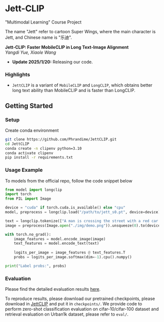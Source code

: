 # Jett-CLIP

"Multimodal Learning" Course Project

The name "Jett" refer to cartoon Super Wings, where the main character is Jett, and Chinese name is "乐迪".

**Jett-CLIP: Faster MobileCLIP in Long Text-Image Alignment**\
*Yangdi Yue, Xiaole Wang*

- **Update 2025/1/20:** Releasing our code.

### Highlights
* `JettCLIP` is a variant of `MobileCLIP` and `LongCLIP`, which obtains better long text ability than MobileCLIP and is faster than LongCLIP.

## Getting Started

### Setup

Create conda environment
```bash
git clone https://github.com/Phrandime/JettCLIP.git
cd JettCLIP
conda create -n clipenv python=3.10
conda activate clipenv
pip install -r requirements.txt
```

### Usage Example
To models from the official repo, follow the code snippet below
```python
from model import longclip
import torch
from PIL import Image

device = "cuda" if torch.cuda.is_available() else "cpu"
model, preprocess = longclip.load("/path/to/jett_s0.pt", device=device)

text = longclip.tokenize(["A man is crossing the street with a red car parked nearby.", "A man is driving a car in an urban scene."]).to(device)
image = preprocess(Image.open("./img/demo.png")).unsqueeze(0).to(device)

with torch.no_grad():
    image_features = model.encode_image(image)
    text_features = model.encode_text(text)
    
    logits_per_image = image_features @ text_features.T
    probs = logits_per_image.softmax(dim=-1).cpu().numpy()

print("Label probs:", probs) 

```

### Evaluation
Please find the detailed evaluation results [here](./results).

To reproduce results, please download our pretrained checkpoints, please download in [JettCLIP](www.baidu.com) and put it in `checkpoints/`. We provide code to perform zero-shot classification evaluation on cifar-10/cifar-100 dataset and retrieval evaluation on Urban1k dataset, please refer to `eval/`.


